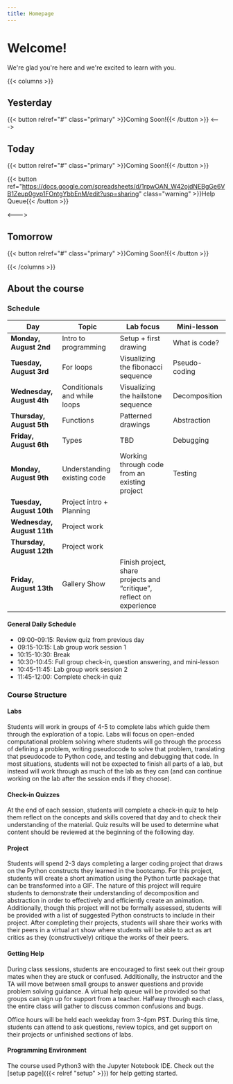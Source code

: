 ```yaml
---
title: Homepage
---
```


# Welcome!

We're glad you're here and we're excited to learn with you.

{{< columns >}}

## Yesterday

{{< button relref="#" class="primary" >}}Coming Soon!{{< /button >}}
<--->

## Today

{{< button relref="#" class="primary" >}}Coming Soon!{{< /button >}}

{{< button ref="https://docs.google.com/spreadsheets/d/1rpwOAN_W42ojdNEBgGe6VB1Zeup0gvp1FOntgYbbEnM/edit?usp=sharing" class="warning" >}}Help Queue{{< /button >}}

<--->

## Tomorrow
{{< button relref="#" class="primary" >}}Coming Soon!{{< /button >}}

{{< /columns >}}
## About the course

### Schedule

| Day                    | Topic                        | Lab focus                                                            | Mini-lesson   |
|------------------------|------------------------------|----------------------------------------------------------------------|---------------|
| **Monday, August 2nd**     | Intro to programming         | Setup + first drawing                                                | What is code? |
| **Tuesday, August 3rd**    | For loops                    | Visualizing the fibonacci sequence                                   | Pseudo-coding |
| **Wednesday, August 4th**  | Conditionals and while loops | Visualizing the hailstone sequence                                   | Decomposition |
| **Thursday, August 5th**   | Functions                    | Patterned drawings                                                   | Abstraction   |
| **Friday, August 6th**     | Types                        | TBD                                                                  | Debugging     |
| **Monday, August 9th**     | Understanding existing code  | Working through code from an existing project                        | Testing       |
| **Tuesday, August 10th**   | Project intro + Planning     |                                                                      |               |
| **Wednesday, August 11th** | Project work                 |                                                                      |               |
| **Thursday, August 12th**  | Project work                 |                                                                      |               |
| **Friday, August 13th**    | Gallery Show                 | Finish project, share projects and “critique”, reflect on experience |               |

#### General Daily Schedule

- 09:00-09:15: Review quiz from previous day
- 09:15-10:15: Lab group work session 1
- 10:15-10:30: Break
- 10:30-10:45: Full group check-in, question answering, and mini-lesson
- 10:45-11:45: Lab group work session 2
- 11:45-12:00: Complete check-in quiz

### Course Structure

#### Labs
Students will work in groups of 4-5 to complete labs which guide them through the exploration of a topic. Labs will focus on open-ended computational problem solving where students will go through the process of defining a problem, writing pseudocode to solve that problem, translating that pseudocode to Python code, and testing and debugging that code. In most situations, students will not be expected to finish all parts of a lab, but instead will work through as much of the lab as they can (and can continue working on the lab after the session ends if they choose).

#### Check-in Quizzes
At the end of each session, students will complete a check-in quiz to help them reflect on the concepts and skills covered that day and to check their understanding of the material. Quiz results will be used to determine what content should be reviewed at the beginning of the following day.

#### Project
Students will spend 2-3 days completing a larger coding project that draws on the Python constructs they learned in the bootcamp. For this project, students will create a short animation using the Python turtle package that can be transformed into a GIF. The nature of this project will require students to demonstrate their understanding of decomposition and abstraction in order to effectively and efficiently create an animation. Additionally, though this project will not be formally assessed, students will be provided with a list of suggested Python constructs to include in their project. After completing their projects, students will share their works with their peers in a virtual art show where students will be able to act as art critics as they (constructively) critique the works of their peers.

#### Getting Help
During class sessions, students are encouraged to first seek out their group mates when they are stuck or confused. Additionally, the instructor and the TA will move between small groups
to answer questions and provide problem solving guidance. A virtual help queue will be provided so that groups can sign up for support from a teacher. Halfway through each class, the entire class will gather to discuss common confusions and bugs.

Office hours will be held each weekday from 3-4pm PST. During this time, students can attend to ask questions, review topics, and get support on their projects or unfinished sections of labs.

#### Programming Environment
The course used Python3 with the Jupyter Notebook IDE. Check out the [setup page]({{< relref "setup" >}}) for help getting started.

